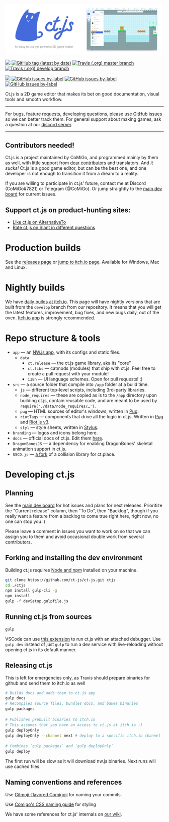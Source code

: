 ![](https://raw.githubusercontent.com/ct-js/ct-js/develop/branding/GithubHeader.png)

[![](https://img.shields.io/badge/license-MIT-informational?style=flat-square)](https://github.com/ct-js/ct-js/blob/develop/LICENSE) [![GitHub tag (latest by date)](https://img.shields.io/github/tag-date/ct-js/ct-js?label=version&style=flat-square)](https://github.com/ct-js/ct-js/releases) [![Travis (.org) master branch](https://img.shields.io/travis/ct-js/ct-js/master?style=flat-square)](https://travis-ci.org/ct-js/ct-js/branches) [![Travis (.org) develop branch](https://img.shields.io/travis/ct-js/ct-js/develop?label=dev%20build&style=flat-square)](https://travis-ci.org/ct-js/ct-js)

[![](https://img.shields.io/discord/490052958310891520?style=flat-square&logo=discord&logoColor=white)](https://discord.gg/CggbPkb) [![GitHub issues by-label](https://img.shields.io/github/issues/ct-js/ct-js/state:to%20do?style=flat-square&label=todo%20issues)](https://github.com/ct-js/ct-js/issues?q=is%3Aissue+is%3Aopen+label%3A%22state%3Ato+do%22) [![GitHub issues by-label](https://img.shields.io/github/issues/ct-js/ct-js/state:current%20release?style=flat-square&label=current%20release%20issues)](https://github.com/ct-js/ct-js/issues?q=is%3Aissue+is%3Aopen+label%3A%22state%3Acurrent+release%22)
 [![GitHub issues by-label](https://img.shields.io/github/issues/ct-js/ct-js/help%20wanted?style=flat-square&label=help%20wanted)](https://github.com/ct-js/ct-js/issues?q=is%3Aissue+is%3Aopen+label%3A%22help+wanted%22)

Ct.js is a 2D game editor that makes its bet on good documentation, visual tools and smooth workflow.

---

For bugs, feature requests, developing questions, please use [GitHub issues](https://github.com/ct-js/ct-js/issues) so we can better track  them. For general support about making games, ask a question at our [discord server](https://discord.gg/CggbPkb).

---

## Contributors needed!

Ct.js is a project maintained by CoMiGo, and programmed mainly by them as well, with little support from [dear contributors](https://github.com/ct-js/ct-js/graphs/contributors) and translators. And *it sucks!* Ct.js is a good game editor, but can be the best one, and one developer is not enough to transition it from a dream to a reality.

If you are willing to participate in ct.js' future, contact me at Discord (CoMiGo#7821) or Telegram (@CoMiGo). Or jump straightly to the [main dev board](https://github.com/orgs/ct-js/projects/1) for current issues.

## Support ct.js on product-hunting sites:

* [Like ct.js on AlternativeTo](https://alternativeto.net/software/ct-js/)
* [Rate ct.js on Slant in different questions](https://www.slant.co/options/30242/~ct-js-review)

# Production builds

See the [releases page](https://github.com/ct-js/ct-js/releases) or [jump to itch.io page](https://comigo.itch.io/ct). Available for Windows, Mac and Linux.

# Nightly builds

We have [daily builds at itch.io](https://comigo.itch.io/ct-nightly). This page will have nightly versions that are built from the `develop` branch from our repository. It means that you will get the latest features, improvement, bug fixes, and new bugs daily, out of the oven. [Itch.io app](https://itch.io/app) is strongly recommended.

# Repo structure & tools

* `app` — an [NW.js app](https://nwjs.io/), with its configs and static files.
    * `data`
        * `ct.release` — the ct.js game library, aka its "core"
        * `ct.libs` — catmods (modules) that ship with ct.js. Feel free to create a pull request with your module!
        * `i18n` — UI language schemes. Open for pull requests! :)
* `src` — a source folder that compile into `/app` folder at a build time.
    * `js` — different top-level scripts, including 3rd-party libraries.
    * `node_requires` — these are copied as is to the `/app` directory upon building ct.js, contain reusable code, and are meant to be used by `require('./data/node_requires/…')`.
    * `pug` — HTML sources of editor's windows, written in [Pug](https://pugjs.org/).
    * `riotTags` — components that drive all the logic in ct.js. Written in [Pug](https://pugjs.org/) and [Riot.js v3](https://v3.riotjs.now.sh/).
    * `styl` — style sheets, written in [Stylus](http://stylus-lang.com/).
* `branding` — logos and icons belong here.
* `docs` — official docs of ct.js. Edit them [here](https://github.com/ct-js/docs.ctjs.rocks).
* `DragonBonesJS` — a dependency for enabling DragonBones' skeletal animation support in ct.js.
* `SSCD.js` — [a fork](https://github.com/CosmoMyzrailGorynych/SSCD.js) of a collision library for ct.place.

# Developing ct.js

## Planning

See the [main dev board](https://github.com/orgs/ct-js/projects/1) for hot issues and plans for next releases. Prioritize the "Current release" column, then "To Do", then "Backlog", though if you really want a feature from a backlog to come true right here, right now, no one can stop you :)

Please leave a comment in issues you want to work on so that we can assign you to them and avoid occasional double work from several contributors.

## Forking and installing the dev environment

Building ct.js requires [Node and npm](https://nodejs.org/en/download/) installed on your machine.

```sh
git clone https://github.com/ct-js/ct-js.git ctjs
cd ./ctjs
npm install gulp-cli -g
npm install
gulp -f devSetup.gulpfile.js
```

## Running ct.js from sources

```sh
gulp
```

VSCode can use [this extension](https://marketplace.visualstudio.com/items?itemName=ruakr.vsc-nwjs) to run ct.js with an attached debugger. Use `gulp dev` instead of just `gulp` to run a dev service with live-reloading without opening ct.js in its default manner.

## Releasing ct.js

This is left for emergencies only, as Travis should prepare binaries for github and send them to itch.io as well

```sh
# Builds docs and adds them to ct.js app
gulp docs
# Recompiles source files, bundles docs, and bakes binaries
gulp packages

# Publishes prebuilt binaries to itch.io
# This assumes that you have an access to ct.js at itch.io :)
gulp deployOnly
gulp deployOnly --channel next # deploy to a specific itch.io channel

# Combines `gulp packages` and `gulp deployOnly`
gulp deploy
```

The first run will be slow as it will download nw.js binaries. Next runs will use cached files.

## Naming conventions and references

Use [Gitmoji-flavored Comigoji](https://comigo.gitlab.io/comigoji/#gitmoji) for naming your commits.

Use [Comigo's CSS naming guide](https://cosmomyzrailgorynych.github.io/css-naming-guide/) for styling

We have some references for ct.js' internals on [our wiki](https://github.com/ct-js/ct-js/wiki).
